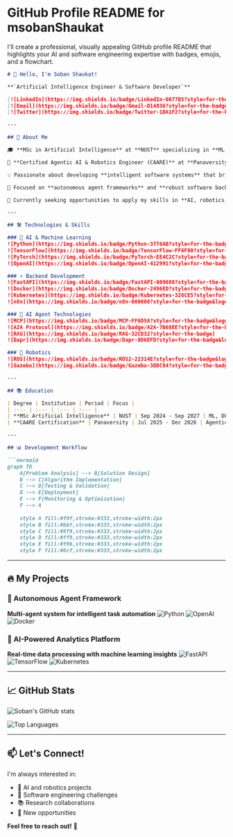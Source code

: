 # GitHub Profile README for msobanShaukat

I'll create a professional, visually appealing GitHub profile README that highlights your AI and software engineering expertise with badges, emojis, and a flowchart.

```markdown
# 👋 Hello, I'm Soban Shaukat!

**`Artificial Intelligence Engineer & Software Developer`**

[![LinkedIn](https://img.shields.io/badge/LinkedIn-0077B5?style=for-the-badge&logo=linkedin&logoColor=white)](https://www.linkedin.com/in/yourprofile/)
[![Email](https://img.shields.io/badge/Gmail-D14836?style=for-the-badge&logo=gmail&logoColor=white)](mailto:your-email@gmail.com)
[![Twitter](https://img.shields.io/badge/Twitter-1DA1F2?style=for-the-badge&logo=twitter&logoColor=white)](https://twitter.com/yourprofile)

---

## 🚀 About Me

🎓 **MSc in Artificial Intelligence** at **NUST** specializing in **ML, DL, CV, and NLP**

🤖 **Certified Agentic AI & Robotics Engineer (CAARE)** at **Panaversity**

💡 Passionate about developing **intelligent software systems** that bridge **AI theory and real-world impact**

🎯 Focused on **autonomous agent frameworks** and **robust software backends** for AI applications

🔭 Currently seeking opportunities to apply my skills in **AI, robotics, and software engineering** to challenging problems

---

## 🛠️ Technologies & Skills

### 🤖 AI & Machine Learning
![Python](https://img.shields.io/badge/Python-3776AB?style=for-the-badge&logo=python&logoColor=white)
![TensorFlow](https://img.shields.io/badge/TensorFlow-FF6F00?style=for-the-badge&logo=tensorflow&logoColor=white)
![PyTorch](https://img.shields.io/badge/PyTorch-EE4C2C?style=for-the-badge&logo=pytorch&logoColor=white)
![OpenAI](https://img.shields.io/badge/OpenAI-412991?style=for-the-badge&logo=openai&logoColor=white)

### ⚡ Backend Development
![FastAPI](https://img.shields.io/badge/FastAPI-009688?style=for-the-badge&logo=fastapi&logoColor=white)
![Docker](https://img.shields.io/badge/Docker-2496ED?style=for-the-badge&logo=docker&logoColor=white)
![Kubernetes](https://img.shields.io/badge/Kubernetes-326CE5?style=for-the-badge&logo=kubernetes&logoColor=white)
![n8n](https://img.shields.io/badge/n8n-000000?style=for-the-badge&logo=n8n&logoColor=white)

### 🔧 AI Agent Technologies
![MCP](https://img.shields.io/badge/MCP-FF6D5A?style=for-the-badge&logo=model&logoColor=white)
![A2A Protocol](https://img.shields.io/badge/A2A-7B68EE?style=for-the-badge)
![RAG](https://img.shields.io/badge/RAG-32CD32?style=for-the-badge)
![Dapr](https://img.shields.io/badge/Dapr-0D6EFD?style=for-the-badge&logo=dapr&logoColor=white)

### 🤖 Robotics
![ROS](https://img.shields.io/badge/ROS2-22314E?style=for-the-badge&logo=ros&logoColor=white)
![Gazebo](https://img.shields.io/badge/Gazebo-3DDC84?style=for-the-badge&logo=gazebo&logoColor=white)

---

## 📚 Education

| Degree | Institution | Period | Focus |
| :--- | :--- | :--- | :--- |
| **MSc Artificial Intelligence** | NUST | Sep 2024 - Sep 2027 | ML, DL, CV, NLP |
| **CAARE Certification** | Panaversity | Jul 2025 - Dec 2026 | Agentic AI & Robotics |

---

## 📊 Development Workflow

```mermaid
graph TD
    A[Problem Analysis] --> B[Solution Design]
    B --> C[Algorithm Implementation]
    C --> D[Testing & Validation]
    D --> E[Deployment]
    E --> F[Monitoring & Optimization]
    F --> A
    
    style A fill:#f9f,stroke:#333,stroke-width:2px
    style B fill:#bbf,stroke:#333,stroke-width:2px
    style C fill:#9f9,stroke:#333,stroke-width:2px
    style D fill:#ff9,stroke:#333,stroke-width:2px
    style E fill:#f96,stroke:#333,stroke-width:2px
    style F fill:#6cf,stroke:#333,stroke-width:2px
```

---

## 🔥 My Projects

### 🤖 Autonomous Agent Framework
**Multi-agent system for intelligent task automation**
![Python](https://img.shields.io/badge/Python-3776AB?style=flat-square&logo=python&logoColor=white)
![OpenAI](https://img.shields.io/badge/OpenAI-412991?style=flat-square&logo=openai&logoColor=white)
![Docker](https://img.shields.io/badge/Docker-2496ED?style=flat-square&logo=docker&logoColor=white)

### 🎯 AI-Powered Analytics Platform
**Real-time data processing with machine learning insights**
![FastAPI](https://img.shields.io/badge/FastAPI-009688?style=flat-square&logo=fastapi&logoColor=white)
![TensorFlow](https://img.shields.io/badge/TensorFlow-FF6F00?style=flat-square&logo=tensorflow&logoColor=white)
![Kubernetes](https://img.shields.io/badge/Kubernetes-326CE5?style=flat-square&logo=kubernetes&logoColor=white)

---

## 📈 GitHub Stats

![Soban's GitHub stats](https://github-readme-stats.vercel.app/api?username=msobanShaukat&show_icons=true&theme=radical)

![Top Languages](https://github-readme-stats.vercel.app/api/top-langs/?username=msobanShaukat&layout=compact&theme=radical)

---

## 📫 Let's Connect!

I'm always interested in:
- 🤖 AI and robotics projects
- 🔧 Software engineering challenges
- 📚 Research collaborations
- 💼 New opportunities

**Feel free to reach out!** 🚀
```
